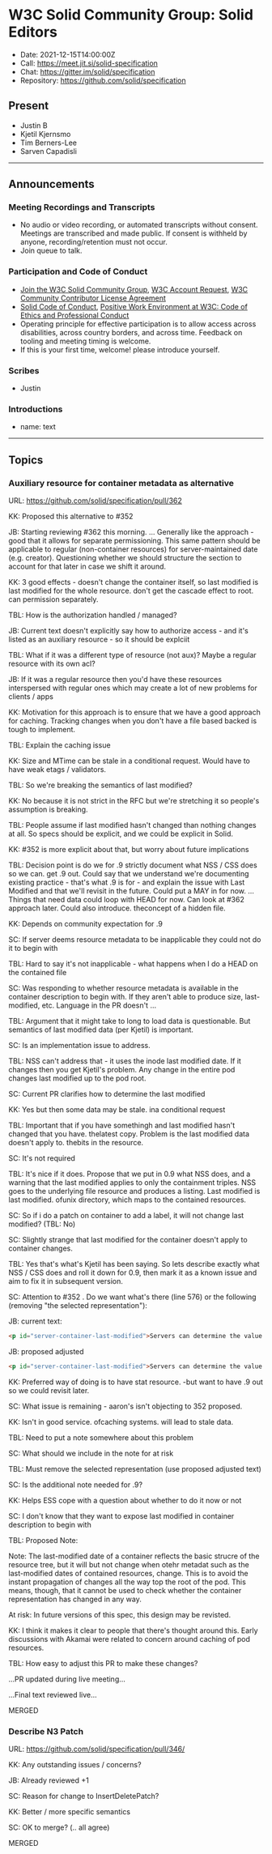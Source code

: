 # W3C Solid Community Group: Solid Editors

* Date: 2021-12-15T14:00:00Z
* Call: https://meet.jit.si/solid-specification
* Chat: https://gitter.im/solid/specification
* Repository: https://github.com/solid/specification


## Present
* Justin B
* Kjetil Kjernsmo
* Tim Berners-Lee
* Sarven Capadisli


---

## Announcements

### Meeting Recordings and Transcripts
* No audio or video recording, or automated transcripts without consent. Meetings are transcribed and made public. If consent is withheld by anyone, recording/retention must not occur.
* Join queue to talk.


### Participation and Code of Conduct
* [Join the W3C Solid Community Group](https://www.w3.org/community/solid/join), [W3C Account Request](http://www.w3.org/accounts/request), [W3C Community Contributor License Agreement](https://www.w3.org/community/about/agreements/cla/)
* [Solid Code of Conduct](https://github.com/solid/process/blob/main/code-of-conduct.md), [Positive Work Environment at W3C: Code of Ethics and Professional Conduct](https://www.w3.org/Consortium/cepc/)
* Operating principle for effective participation is to allow access across disabilities, across country borders, and across time. Feedback on tooling and meeting timing is welcome.
* If this is your first time, welcome! please introduce yourself.


### Scribes
* Justin


### Introductions
* name: text

---

## Topics

### Auxiliary resource for container metadata as alternative
URL: https://github.com/solid/specification/pull/362

KK: Proposed this alternative to #352

JB: Starting reviewing #362 this morning. 
... Generally like the approach - good that it allows for separate permissioning. This same pattern should be applicable to regular (non-container resources) for server-maintained date (e.g. creator). Questioning whether we should structure the section to account for that later in case we shift it around.

KK: 3 good effects - doesn't change the container itself, so last modified is last modified for the whole resource. don't get the cascade effect to root. can permission separately.

TBL: How is the authorization handled / managed?

JB: Current text doesn't explicitly say how to authorize access - and it's listed as an auxiliary resource - so it should be explciit

TBL: What if it was a different type of resource (not aux)? Maybe a regular resource with its own acl?

JB: If it was a regular resource then you'd have these resources interspersed with regular ones which may create a lot of new problems for clients / apps

KK: Motivation for this approach is to ensure that we have a good approach for caching. Tracking changes when you don't have a file based backed is tough to implement.

TBL: Explain the caching issue

KK: Size and MTime can be stale in a conditional request. Would have to have weak etags / validators. 

TBL: So we're breaking the semantics of last modified? 

KK: No because it is not strict in the RFC but we're stretching it so people's assumption is breaking.

TBL: People assume if last modified hasn't changed than nothing changes at all. So specs should be explicit, and we could be explicit in Solid. 

KK: #352 is more explicit about that, but worry about future implications

TBL: Decision point is do we for .9 strictly document what NSS / CSS does so we can. get .9 out. Could say that we understand we're documenting existing practice - that's what .9 is for - and explain the issue with Last Modified and that we'll revisit in the future. Could put a MAY in for now. ... Things that need data could loop with HEAD for now. Can look at #362 approach later. Could also introduce. theconcept of a hidden file.

KK: Depends on community expectation for .9

SC: If server deems resource metadata to be inapplicable they could not do it to begin with

TBL: Hard to say it's not inapplicable - what happens when I do a HEAD on the contained file

SC: Was responding to whether resource metadata is available in the container description to begin with. If they aren't able to produce size, last-modified, etc. Language in the PR doesn't ...

TBL: Argument that it might take to long to load data is questionable. But semantics of last modified data (per Kjetil) is important.

SC: Is an implementation issue to address. 

TBL: NSS can't address that - it uses the inode last modified date. If it changes then you get Kjetil's problem. Any change in the entire pod changes last modified up to the pod root.

SC: Current PR clarifies how to determine the last modified

KK: Yes but then some data may be stale. ina conditional request

TBL: Important that if you have somethingh and last modified hasn't changed that you have. thelatest copy. Problem is the last modified data doesn't apply to. thebits in the resource.

SC: It's not required

TBL: It's nice if it does. Propose that we put in 0.9 what NSS does, and a warning that the last modified applies to only the containment triples. NSS goes to the underlying file resource and produces a listing. Last modified is last modified. ofunix directory, which maps to the contained resources.

SC: So if i do a patch on container to add a label, it will not change last modified? (TBL: No)

SC: Slightly strange that last modified for the container doesn't apply to container changes.

TBL: Yes that's what's Kjetil has been saying. So lets describe exactly what NSS / CSS does and roll it down for 0.9, then mark it as a known issue and aim to fix it in subsequent version.

SC: Attention to #352 . Do we want what's there (line 576) or the following (removing "the selected representation"):

JB: current text:
```html
<p id="server-container-last-modified">Servers can determine the value of the HTTP <code>Last-Modified</code> header field in response to <code>HEAD</code> and <code>GET</code> requests targeting a container based on modifications to the selected representation or changes to containment triples.</p>
```

JB: proposed adjusted 
```html
<p id="server-container-last-modified">Servers can determine the value of the HTTP <code>Last-Modified</code> header field in response to <code>HEAD</code> and <code>GET</code> requests targeting a container based on changes to containment triples.</p>
```

KK: Preferred way of doing is to have stat resource. -but want to have .9 out so we could revisit later.

SC: What issue is remaining - aaron's isn't objecting to 352 proposed.

KK: Isn't in good service. ofcaching systems. will lead to stale data.

TBL: Need to put a note somewhere about this problem

SC: What should we include in the note for at risk

TBL: Must remove the selected representation (use proposed adjusted text)

SC: Is the additional note needed for .9?

KK: Helps ESS cope with a question about whether to do it now or not

SC: I don't know that they want to expose last modified in container description to begin with

TBL: Proposed Note:

Note: The last-modified date of a container reflects the basic strucre of the resource tree, but it will but not change when otehr metadat such as the last-modified dates of contained resources, change. This is to avoid the instant propagation of changes all the way top the root of the pod. This means, though, that it cannot be used to check whether the container representation has changed in any way.

At risk: In future versions of this spec, this design may be revisted.

KK: I think it makes it clear to people that there's thought around this. Early discussions with Akamai were related to concern around caching of pod resources.

TBL: How easy to adjust this PR to make these changes?

...PR updated during live meeting...

...Final text reviewed live...

MERGED

### Describe N3 Patch

URL: https://github.com/solid/specification/pull/346/

KK: Any outstanding issues / concerns?

JB: Already reviewed +1

SC: Reason for change to InsertDeletePatch?

KK: Better / more specific semantics

SC: OK to merge?  (.. all agree)

MERGED
